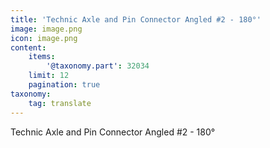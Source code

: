 ```yaml
---
title: 'Technic Axle and Pin Connector Angled #2 - 180°'
image: image.png
icon: image.png
content:
    items:
        '@taxonomy.part': 32034
    limit: 12
    pagination: true
taxonomy:
    tag: translate
---
```


Technic Axle and Pin Connector Angled #2 - 180°
